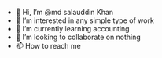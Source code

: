 - 👋 Hi, I’m @md salauddin Khan
- 👀 I’m interested in any simple type of work
- 🌱 I’m currently learning accounting
- 💞️ I’m looking to collaborate on nothing
- 📫 How to reach me 

<!---
Vkhan10/Vkhan10 is a ✨ special ✨ repository because its `README.md` (this file) appears on your GitHub profile.
You can click the Preview link to take a look at your changes.
--->
